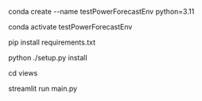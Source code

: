 conda create --name testPowerForecastEnv python=3.11

conda activate testPowerForecastEnv

pip install requirements.txt 

python ./setup.py install


cd views 

streamlit run main.py
